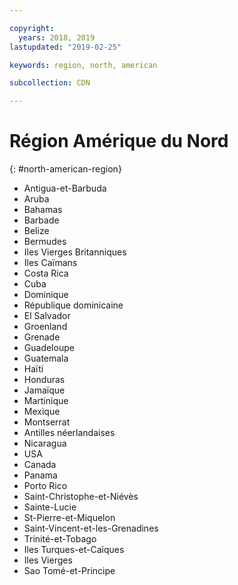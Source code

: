 ```yaml
---

copyright:
  years: 2018, 2019
lastupdated: "2019-02-25"

keywords: region, north, american

subcollection: CDN

---
```


# Région Amérique du Nord
{: #north-american-region}

* Antigua-et-Barbuda
* Aruba
* Bahamas
* Barbade
* Belize
* Bermudes
* Iles Vierges Britanniques
* Iles Caïmans
* Costa Rica
* Cuba
* Dominique
* République dominicaine
* El Salvador
* Groenland
* Grenade
* Guadeloupe
* Guatemala
* Haïti
* Honduras
* Jamaïque
* Martinique
* Mexique
* Montserrat
* Antilles néerlandaises
* Nicaragua
* USA
* Canada
* Panama
* Porto Rico
* Saint-Christophe-et-Niévès
* Sainte-Lucie
* St-Pierre-et-Miquelon
* Saint-Vincent-et-les-Grenadines
* Trinité-et-Tobago
* Iles Turques-et-Caïques
* Iles Vierges
* Sao Tomé-et-Principe
